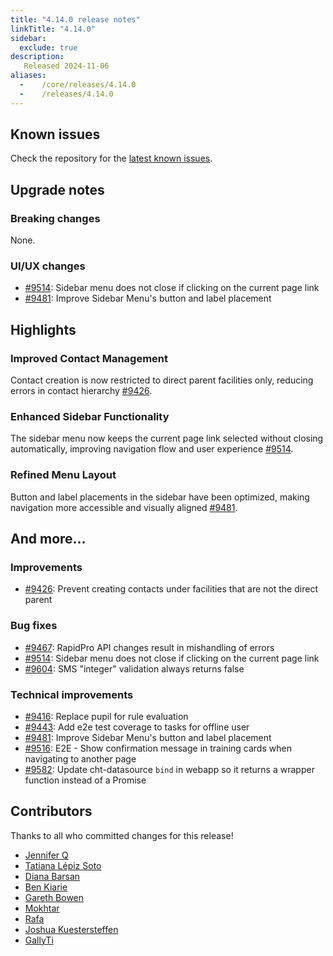 ```yaml
---
title: "4.14.0 release notes"
linkTitle: "4.14.0"
sidebar:
  exclude: true
description:
   Released 2024-11-06
aliases:
  -    /core/releases/4.14.0
  -    /releases/4.14.0
---
```


## Known issues

Check the repository for the [latest known issues](https://github.com/medic/cht-core/issues?q=is%3Aissue+label%3A%22Affects%3A+4.14.0%22).

## Upgrade notes

### Breaking changes

None.

### UI/UX changes

- [#9514](https://github.com/medic/cht-core/issues/9514): Sidebar menu does not close if clicking on the current page link
- [#9481](https://github.com/medic/cht-core/issues/9481): Improve Sidebar Menu's button and label placement

## Highlights

### Improved Contact Management

Contact creation is now restricted to direct parent facilities only, reducing errors in contact hierarchy [#9426](https://github.com/medic/cht-core/issues/9426).

### Enhanced Sidebar Functionality

The sidebar menu now keeps the current page link selected without closing automatically, improving navigation flow and user experience [#9514](https://github.com/medic/cht-core/issues/9514).

### Refined Menu Layout

Button and label placements in the sidebar have been optimized, making navigation more accessible and visually aligned [#9481](https://github.com/medic/cht-core/issues/9481).

## And more...

### Improvements

- [#9426](https://github.com/medic/cht-core/issues/9426): Prevent creating contacts under facilities that are not the direct parent

### Bug fixes

- [#9467](https://github.com/medic/cht-core/issues/9467): RapidPro API changes result in mishandling of errors
- [#9514](https://github.com/medic/cht-core/issues/9514): Sidebar menu does not close if clicking on the current page link
- [#9604](https://github.com/medic/cht-core/issues/9604): SMS "integer" validation always returns false

### Technical improvements

- [#9416](https://github.com/medic/cht-core/issues/9416): Replace pupil for rule evaluation
- [#9443](https://github.com/medic/cht-core/issues/9443): Add e2e test coverage to tasks for offline user
- [#9481](https://github.com/medic/cht-core/issues/9481): Improve Sidebar Menu's button and label placement
- [#9516](https://github.com/medic/cht-core/issues/9516): E2E - Show confirmation message in training cards when navigating to another page
- [#9582](https://github.com/medic/cht-core/issues/9582): Update cht-datasource `bind` in webapp so it returns a wrapper function instead of a Promise


## Contributors

Thanks to all who committed changes for this release!

- [Jennifer Q](https://github.com/latin-panda)
- [Tatiana Lépiz Soto](https://github.com/tatilepizs)
- [Diana Barsan](https://github.com/dianabarsan)
- [Ben Kiarie](https://github.com/Benmuiruri)
- [Gareth Bowen](https://github.com/garethbowen)
- [Mokhtar](https://github.com/m5r)
- [Rafa](https://github.com/ralfudx)
- [Joshua Kuestersteffen](https://github.com/jkuester)
- [GallyTi](https://github.com/GallyTi)
